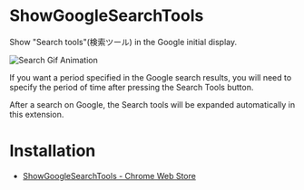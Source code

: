 ShowGoogleSearchTools
=====================

Show "Search tools"(検索ツール) in the Google initial display.

![Search Gif Animation](http://cdn-ak.f.st-hatena.com/images/fotolife/s/star__hoshi/20141015/20141015014706.gif)

If you want a period specified in the Google search results, you will need to specify the period of time after pressing the Search Tools button.

After a search on Google, the Search tools will be expanded automatically in this extension.

Installation
============

* [ShowGoogleSearchTools - Chrome Web Store](https://chrome.google.com/webstore/detail/pnmpofbbcjfnogogdnebahojecpfdkal/publish-accepted)